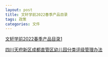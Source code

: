 ```yaml
---
layout: post
title: 文轩学前2022春季产品目录
tags: 政策
categories: 文件
---
```


[文轩学前2022春季产品目录1](/static/file/wenxuanchanping-1.pdf)

<a href="/static/file/四川天府新区成都直管区幼儿园分类评级管理办法.pdf" target="_blank">四川天府新区成都直管区幼儿园分类评级管理办法</a>
